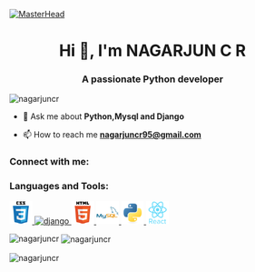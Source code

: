 [![MasterHead](https://repository-images.githubusercontent.com/588181932/e36ec678-7984-4cdd-8e4c-a3932772ff8e)](https://github.com/nagarjuncr/nagarjuncr)




<h1 align="center">Hi 👋, I'm NAGARJUN C R</h1>
<h3 align="center">A passionate Python developer</h3>

<p align="left"> <img src="https://camo.githubusercontent.com/4516939d8c0ca8859a6bb2c046311baf3d877c4852b8237ee2c144c5109cfc07/68747470733a2f2f63646e2e6472696262626c652e636f6d2f75736572732f313733323336382f73637265656e73686f74732f363535333837322f7765625f646576656c6f7065722e676966" alt="nagarjuncr" /> </p>

- 💬 Ask me about **Python,Mysql and Django**

- 📫 How to reach me **nagarjuncr95@gmail.com**

<h3 align="left">Connect with me:</h3>
<p align="left">
</p>

<h3 align="left">Languages and Tools:</h3>
<p align="left"> <a href="https://www.w3schools.com/css/" target="_blank" rel="noreferrer"> <img src="https://raw.githubusercontent.com/devicons/devicon/master/icons/css3/css3-original-wordmark.svg" alt="css3" width="40" height="40"/> </a> <a href="https://www.djangoproject.com/" target="_blank" rel="noreferrer"> <img src="https://cdn.worldvectorlogo.com/logos/django.svg" alt="django" width="40" height="40"/> </a> <a href="https://www.w3.org/html/" target="_blank" rel="noreferrer"> <img src="https://raw.githubusercontent.com/devicons/devicon/master/icons/html5/html5-original-wordmark.svg" alt="html5" width="40" height="40"/> </a> <a href="https://www.mysql.com/" target="_blank" rel="noreferrer"> <img src="https://raw.githubusercontent.com/devicons/devicon/master/icons/mysql/mysql-original-wordmark.svg" alt="mysql" width="40" height="40"/> </a> <a href="https://www.python.org" target="_blank" rel="noreferrer"> <img src="https://raw.githubusercontent.com/devicons/devicon/master/icons/python/python-original.svg" alt="python" width="40" height="40"/> </a> <a href="https://reactjs.org/" target="_blank" rel="noreferrer"> <img src="https://raw.githubusercontent.com/devicons/devicon/master/icons/react/react-original-wordmark.svg" alt="react" width="40" height="40"/> </a> </p>

<p><img align="left" src="https://github-readme-stats.vercel.app/api/top-langs?username=nagarjuncr&show_icons=true&locale=en&layout=compact" alt="nagarjuncr" /></p>

<p>&nbsp;<img align="center" src="https://github-readme-stats.vercel.app/api?username=nagarjuncr&show_icons=true&locale=en" alt="nagarjuncr" /></p>

<p><img align="center" src="https://github-readme-streak-stats.herokuapp.com/?user=nagarjuncr&" alt="nagarjuncr" /></p>
